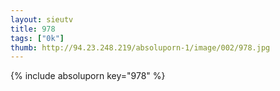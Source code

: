 ```yaml
--- 
layout: sieutv
title: 978
tags: ["0k"]
thumb: http://94.23.248.219/absoluporn-1/image/002/978.jpg
---
```

{% include absoluporn key="978" %} 
